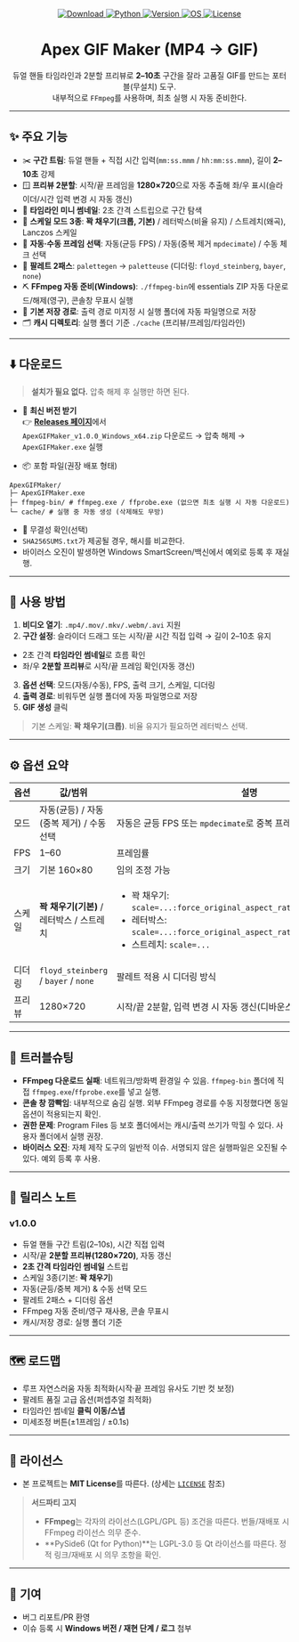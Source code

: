 <!-- SHIELDS (edit OWNER/REPO once published) -->
<p align="center">
  <a href="https://github.com/OWNER/REPO/releases/latest">
    <img alt="Download" src="https://img.shields.io/badge/Download-Releases-2ea44f?logo=github">
  </a>
  <a href="https://python.org">
    <img alt="Python" src="https://img.shields.io/badge/Runtime-Embedded%20Python-blue">
  </a>
  <a href="#">
    <img alt="Version" src="https://img.shields.io/badge/Version-v1.0.0-6f42c1">
  </a>
  <a href="#">
    <img alt="OS" src="https://img.shields.io/badge/OS-Windows%2010%2F11%20x64-2ea44f?logo=windows&logoColor=white">
  </a>
  <a href="./LICENSE">
    <img alt="License" src="https://img.shields.io/badge/License-MIT-informational">
  </a>
</p>

<h1 align="center">Apex GIF Maker (MP4 → GIF)</h1>

<p align="center">
  듀얼 핸들 타임라인과 2분할 프리뷰로 <b>2–10초</b> 구간을 잘라 고품질 GIF를 만드는 포터블(무설치) 도구.<br/>
  내부적으로 <code>FFmpeg</code>를 사용하며, 최초 실행 시 자동 준비한다.
</p>

---

## ✨ 주요 기능
- ✂️ **구간 트림**: 듀얼 핸들 + 직접 시간 입력(`mm:ss.mmm` / `hh:mm:ss.mmm`), 길이 **2–10초** 강제
- 🪟 **프리뷰 2분할**: 시작/끝 프레임을 **1280×720**으로 자동 추출해 좌/우 표시(슬라이더/시간 입력 변경 시 자동 갱신)
- 🧭 **타임라인 미니 썸네일**: 2초 간격 스트립으로 구간 탐색
- 🧩 **스케일 모드 3종**: **꽉 채우기(크롭, 기본)** / 레터박스(비율 유지) / 스트레치(왜곡), Lanczos 스케일
- 🤖 **자동·수동 프레임 선택**: 자동(균등 FPS) / 자동(중복 제거 `mpdecimate`) / 수동 체크 선택
- 🎨 **팔레트 2패스**: `palettegen` → `paletteuse` (디더링: `floyd_steinberg`, `bayer`, `none`)
- ⛏️ **FFmpeg 자동 준비(Windows)**: `./ffmpeg-bin`에 essentials ZIP 자동 다운로드/해제(영구), 콘솔창 무표시 실행
- 💾 **기본 저장 경로**: 출력 경로 미지정 시 실행 폴더에 자동 파일명으로 저장
- 🗂️ **캐시 디렉토리**: 실행 폴더 기준 `./cache` (프리뷰/프레임/타임라인)

---

## ⬇️ 다운로드
> **설치가 필요 없다.** 압축 해제 후 실행만 하면 된다.

- 🔽 **최신 버전 받기**  
  👉 [**Releases 페이지**](https://github.com/OWNER/REPO/releases/latest)에서  
  `ApexGIFMaker_v1.0.0_Windows_x64.zip` 다운로드 → 압축 해제 → `ApexGIFMaker.exe` 실행

- 📦 포함 파일(권장 배포 형태)
```text
ApexGIFMaker/
├─ ApexGIFMaker.exe
├─ ffmpeg-bin/ # ffmpeg.exe / ffprobe.exe (없으면 최초 실행 시 자동 다운로드)
└─ cache/ # 실행 중 자동 생성 (삭제해도 무방)
```

- 🧾 무결성 확인(선택)
- `SHA256SUMS.txt`가 제공될 경우, 해시를 비교한다.
- 바이러스 오진이 발생하면 Windows SmartScreen/백신에서 예외로 등록 후 재실행.

---

## 🚀 사용 방법
1) **비디오 열기**: `.mp4/.mov/.mkv/.webm/.avi` 지원  
2) **구간 설정**: 슬라이더 드래그 또는 시작/끝 시간 직접 입력 → 길이 2–10초 유지  
 - 2초 간격 **타임라인 썸네일**로 흐름 확인  
 - 좌/우 **2분할 프리뷰**로 시작/끝 프레임 확인(자동 갱신)  
3) **옵션 선택**: 모드(자동/수동), FPS, 출력 크기, 스케일, 디더링  
4) **출력 경로**: 비워두면 실행 폴더에 자동 파일명으로 저장  
5) **GIF 생성** 클릭

> 기본 스케일: **꽉 채우기(크롭)**. 비율 유지가 필요하면 레터박스 선택.

---

## ⚙️ 옵션 요약

| 옵션 | 값/범위 | 설명 |
|---|---|---|
| 모드 | 자동(균등) / 자동(중복 제거) / 수동 선택 | 자동은 균등 FPS 또는 `mpdecimate`로 중복 프레임 제거 |
| FPS | 1–60 | 프레임률 |
| 크기 | 기본 160×80 | 임의 조정 가능 |
| 스케일 | **꽉 채우기(기본)** / 레터박스 / 스트레치 | <ul><li>꽉 채우기: `scale=...:force_original_aspect_ratio=increase,crop=...`</li><li>레터박스: `scale=...:force_original_aspect_ratio=decrease,pad=...`</li><li>스트레치: `scale=...`</li></ul> |
| 디더링 | `floyd_steinberg` / `bayer` / `none` | 팔레트 적용 시 디더링 방식 |
| 프리뷰 | 1280×720 | 시작/끝 2분할, 입력 변경 시 자동 갱신(디바운스 200ms) |

---

## 🧯 트러블슈팅
- **FFmpeg 다운로드 실패**: 네트워크/방화벽 환경일 수 있음. `ffmpeg-bin` 폴더에 직접 `ffmpeg.exe`/`ffprobe.exe`를 넣고 실행.  
- **콘솔 창 깜빡임**: 내부적으로 숨김 실행. 외부 FFmpeg 경로를 수동 지정했다면 동일 옵션이 적용되는지 확인.  
- **권한 문제**: Program Files 등 보호 폴더에서는 캐시/출력 쓰기가 막힐 수 있다. 사용자 폴더에서 실행 권장.  
- **바이러스 오진**: 자체 제작 도구의 일반적 이슈. 서명되지 않은 실행파일은 오진될 수 있다. 예외 등록 후 사용.

---

## 📝 릴리스 노트
### v1.0.0
- 듀얼 핸들 구간 트림(2–10s), 시간 직접 입력
- 시작/끝 **2분할 프리뷰(1280×720)**, 자동 갱신
- **2초 간격 타임라인 썸네일** 스트립
- 스케일 3종(기본: **꽉 채우기**)
- 자동(균등/중복 제거) & 수동 선택 모드
- 팔레트 2패스 + 디더링 옵션
- FFmpeg 자동 준비/영구 재사용, 콘솔 무표시
- 캐시/저장 경로: 실행 폴더 기준

---

## 🗺️ 로드맵
- 루프 자연스러움 자동 최적화(시작·끝 프레임 유사도 기반 컷 보정)  
- 팔레트 품질 고급 옵션(퍼셉추얼 최적화)  
- 타임라인 썸네일 **클릭 이동/스냅**  
- 미세조정 버튼(±1프레임 / ±0.1s)

---

## 📜 라이선스
- 본 프로젝트는 **MIT License**를 따른다. (상세는 [`LICENSE`](./LICENSE) 참조)

> **서드파티 고지**  
> - **FFmpeg**는 각자의 라이선스(LGPL/GPL 등) 조건을 따른다. 번들/재배포 시 FFmpeg 라이선스 의무 준수.  
> - **PySide6 (Qt for Python)**는 LGPL-3.0 등 Qt 라이선스를 따른다. 정적 링크/재배포 시 의무 조항을 확인.

---

## 🤝 기여
- 버그 리포트/PR 환영  
- 이슈 등록 시 **Windows 버전 / 재현 단계 / 로그** 첨부

